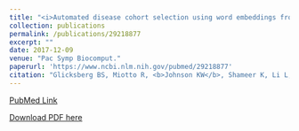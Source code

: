 ```yaml
---
title: "<i>Automated disease cohort selection using word embeddings from Electronic Health Records</i>"
collection: publications
permalink: /publications/29218877
excerpt: "" 
date: 2017-12-09
venue: "Pac Symp Biocomput."
paperurl: 'https://www.ncbi.nlm.nih.gov/pubmed/29218877'
citation: "Glicksberg BS, Miotto R, <b>Johnson KW</b>, Shameer K, Li L, Chen R, Dudley JT. Pac Symp Biocomput. 2018;23:145-156. PubMed ID: 29218877"
---
```


[PubMed Link](https://www.ncbi.nlm.nih.gov/pubmed/29218877)

[Download PDF here](https://kippjohnson.com/files/29218877.pdf)

